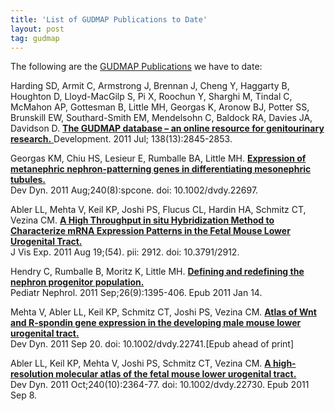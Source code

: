 ```yaml
---
title: 'List of GUDMAP Publications to Date'
layout: post
tag: gudmap
---
```


The following are the [GUDMAP Publications](/publications/) we have to date:

Harding SD, Armit C, Armstrong J, Brennan J, Cheng Y, Haggarty B, Houghton D, Lloyd-MacGilp S, Pi X, Roochun Y, Sharghi M, Tindal C, McMahon AP, Gottesman B, Little MH, Georgas K, Aronow BJ, Potter SS, Brunskill EW, Southard-Smith EM, Mendelsohn C, Baldock RA, Davies JA, Davidson D. [**The GUDMAP database – an online resource for genitourinary research.** ](http://dev.biologists.org/content/138/13/2845.full)Development. 2011 Jul; 138(13):2845-2853.

Georgas KM, Chiu HS, Lesieur E, Rumballe BA, Little MH. [**Expression of metanephric nephron-patterning genes in differentiating mesonephric tubules.**](http://www.ncbi.nlm.nih.gov/pubmed/21761471)  
Dev Dyn. 2011 Aug;240(8):spcone. doi: 10.1002/dvdy.22697.

Abler LL, Mehta V, Keil KP, Joshi PS, Flucus CL, Hardin HA, Schmitz CT, Vezina CM. [**A High Throughput in situ Hybridization Method to Characterize mRNA Expression Patterns in the Fetal Mouse Lower Urogenital Tract.**](http://www.ncbi.nlm.nih.gov/pubmed/21876526)  
J Vis Exp. 2011 Aug 19;(54). pii: 2912\. doi: 10.3791/2912.

Hendry C, Rumballe B, Moritz K, Little MH. [**Defining and redefining the nephron progenitor population.**](http://www.ncbi.nlm.nih.gov/pubmed/21229268)  
Pediatr Nephrol. 2011 Sep;26(9):1395-406\. Epub 2011 Jan 14.

Mehta V, Abler LL, Keil KP, Schmitz CT, Joshi PS, Vezina CM. [**Atlas of Wnt and R-spondin gene expression in the developing male mouse lower urogenital tract.**](http://www.ncbi.nlm.nih.gov/pubmed/21936019)  
Dev Dyn. 2011 Sep 20\. doi: 10.1002/dvdy.22741.[Epub ahead of print]

Abler LL, Keil KP, Mehta V, Joshi PS, Schmitz CT, Vezina CM. [**A high-resolution molecular atlas of the fetal mouse lower urogenital tract.**](http://www.ncbi.nlm.nih.gov/pubmed/21905163)  
Dev Dyn. 2011 Oct;240(10):2364-77\. doi: 10.1002/dvdy.22730\. Epub 2011 Sep 8.
